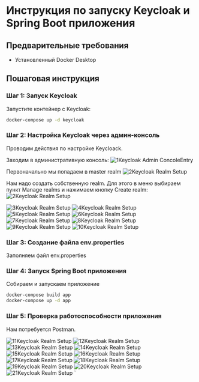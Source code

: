 # Инструкция по запуску Keycloak и Spring Boot приложения

## Предварительные требования
- Установленный Docker Desktop

## Пошаговая инструкция

### Шаг 1: Запуск Keycloak
Запустите контейнер с Keycloak:
```bash
docker-compose up -d keycloak
```

### Шаг 2: Настройка Keycloak через админ-консоль
Проводим действия по настройке Keycloack.

Заходим в административную консоль:
![1Keycloak Admin ConcoleEntry](images/001.PNG)

Первоначально мы попадаем в master realm
![2Keycloak Realm Setup](images/002.png)

Нам надо создать собственную realm. Для этого 
в меню выбираем пункт Manage realms и нажимаем кнопку Create realm:
![2Keycloak Realm Setup](images/001a.png)



![3Keycloak Realm Setup](images/003.PNG)
![4Keycloak Realm Setup](images/004.PNG)
![5Keycloak Realm Setup](images/005.PNG)
![6Keycloak Realm Setup](images/006.PNG)
![7Keycloak Realm Setup](images/007.PNG)
![8Keycloak Realm Setup](images/008.PNG)
![9Keycloak Realm Setup](images/009.PNG)
![10Keycloak Realm Setup](images/010.PNG)

### Шаг 3: Создание файла env.properties
Заполняем файл env.properties

### Шаг 4: Запуск Spring Boot приложения
Собираем и запускаем приложение
```bash
docker-compose build app
docker-compose up -d app
```
### Шаг 5: Проверка работоспособности приложения
Нам потребуется Postman.

![11Keycloak Realm Setup](images/011.PNG)
![12Keycloak Realm Setup](images/012.PNG)
![13Keycloak Realm Setup](images/013.PNG)
![14Keycloak Realm Setup](images/014.PNG)
![15Keycloak Realm Setup](images/015.PNG)
![16Keycloak Realm Setup](images/016.PNG)
![17Keycloak Realm Setup](images/017.PNG)
![18Keycloak Realm Setup](images/018.PNG)
![19Keycloak Realm Setup](images/019.PNG)
![20Keycloak Realm Setup](images/020.PNG)
![21Keycloak Realm Setup](images/021.PNG)
`